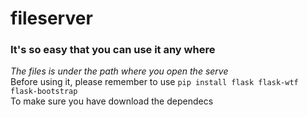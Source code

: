 # fileserver

### It's so easy that you can use it any where
*The files is under the path where you open the serve*  
Before using it, please remember to use `pip install flask flask-wtf flask-bootstrap`  
To make sure you have download the dependecs
